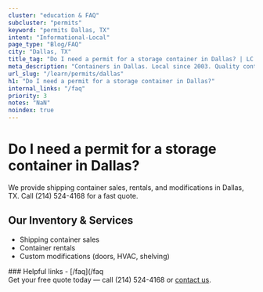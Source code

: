 ```yaml
---
cluster: "education & FAQ"
subcluster: "permits"
keyword: "permits Dallas, TX"
intent: "Informational-Local"
page_type: "Blog/FAQ"
city: "Dallas, TX"
title_tag: "Do I need a permit for a storage container in Dallas? | LC Container"
meta_description: "Containers in Dallas. Local since 2003. Quality containers. Fast delivery. Get your free quote — call (214) 524-4168 today. LC Container — your trusted DFW c..."
url_slug: "/learn/permits/dallas"
h1: "Do I need a permit for a storage container in Dallas?"
internal_links: "/faq"
priority: 3
notes: "NaN"
noindex: true
---
```


# Do I need a permit for a storage container in Dallas?

We provide shipping container sales, rentals, and modifications in Dallas, TX. Call (214) 524-4168 for a fast quote.

## Our Inventory & Services
- Shipping container sales
- Container rentals
- Custom modifications (doors, HVAC, shelving)

<div data-section="internal-links">
### Helpful links
- [/faq](/faq
</div>

<div data-section="cta">
Get your free quote today — call (214) 524-4168 or <a href="/contact">contact us</a>.
</div>

<script type="application/ld+json">{"@context":"https://schema.org","@type":"FAQPage","mainEntity":[{"@type":"Question","name":"How much does delivery cost in Dallas, TX?","acceptedAnswer":{"@type":"Answer","text":"Delivery costs vary by distance and container size. Most deliveries in Dallas, TX range from $150-$300. Call (214) 524-4168 for an exact quote based on your specific location."}},{"@type":"Question","name":"Do you offer financing or payment plans?","acceptedAnswer":{"@type":"Answer","text":"We accept major credit cards, checks, and can discuss commercial terms for bulk purchases. Call (214) 524-4168 to discuss options."}},{"@type":"Question","name":"Can you customize containers in Dallas, TX?","acceptedAnswer":{"@type":"Answer","text":"Yes — we perform modifications like doors, HVAC, insulation, and shelving. Request a custom quote at (214) 524-4168 or via our contact form."}}]}</script>
